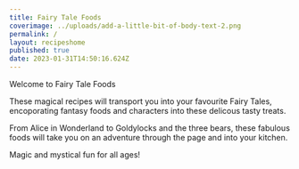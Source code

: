 ```yaml
---
title: Fairy Tale Foods
coverimage: ../uploads/add-a-little-bit-of-body-text-2.png
permalink: /
layout: recipeshome
published: true
date: 2023-01-31T14:50:16.624Z
---
```

Welcome to Fairy Tale Foods

These magical recipes will transport you into your favourite Fairy Tales, encoporating fantasy foods and characters into these delicous tasty treats.

From Alice in Wonderland to Goldylocks and the three bears, these fabulous foods will take you on an adventure through the page and into your kitchen.

Magic and mystical fun for all ages!